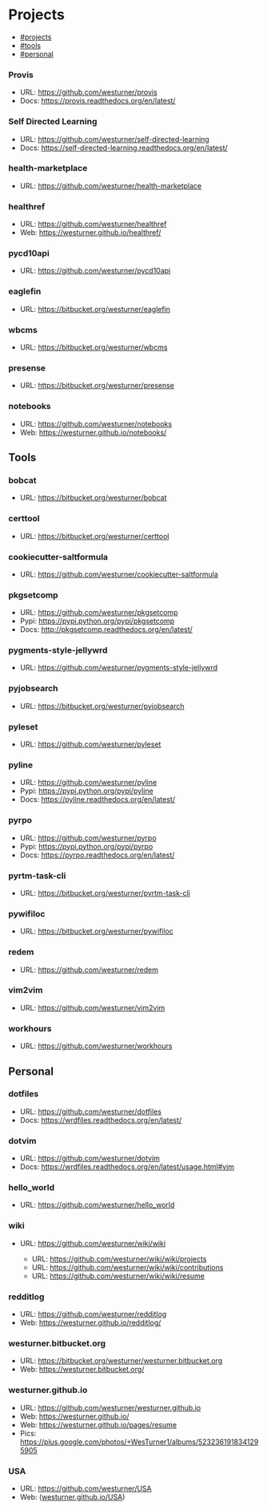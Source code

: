 Projects
===========

- [#projects](#projects)
- [#tools](#tools)
- [#personal](#personal)

### Provis

* URL: https://github.com/westurner/provis
* Docs: https://provis.readthedocs.org/en/latest/

### Self Directed Learning

* URL: https://github.com/westurner/self-directed-learning
* Docs: https://self-directed-learning.readthedocs.org/en/latest/

### health-marketplace

* URL: https://github.com/westurner/health-marketplace

### healthref

* URL: https://github.com/westurner/healthref
* Web: https://westurner.github.io/healthref/
 
### pycd10api

* URL: https://github.com/westurner/pycd10api

### eaglefin

* URL: https://bitbucket.org/westurner/eaglefin

### wbcms

* URL: https://bitbucket.org/westurner/wbcms

### presense

* URL: https://bitbucket.org/westurner/presense

### notebooks

* URL: https://github.com/westurner/notebooks
* Web: https://westurner.github.io/notebooks/


## Tools

### bobcat

* URL: https://bitbucket.org/westurner/bobcat

### certtool

* URL: https://bitbucket.org/westurner/certtool

### cookiecutter-saltformula

* URL: https://github.com/westurner/cookiecutter-saltformula

### pkgsetcomp

* URL: https://github.com/westurner/pkgsetcomp
* Pypi: https://pypi.python.org/pypi/pkgsetcomp
* Docs: http://pkgsetcomp.readthedocs.org/en/latest/

### pygments-style-jellywrd

* URL: https://github.com/westurner/pygments-style-jellywrd

### pyjobsearch

* URL: https://bitbucket.org/westurner/pyjobsearch

### pyleset

* URL: https://github.com/westurner/pyleset

### pyline

* URL: https://github.com/westurner/pyline
* Pypi: https://pypi.python.org/pypi/pyline
* Docs: https://pyline.readthedocs.org/en/latest/

### pyrpo

* URL: https://github.com/westurner/pyrpo
* Pypi: https://pypi.python.org/pypi/pyrpo
* Docs: https://pyrpo.readthedocs.org/en/latest/

### pyrtm-task-cli

* URL: https://bitbucket.org/westurner/pyrtm-task-cli

### pywifiloc

* URL: https://bitbucket.org/westurner/pywifiloc

### redem

* URL: https://github.com/westurner/redem

### vim2vim

* URL: https://github.com/westurner/vim2vim

### workhours

* URL: https://github.com/westurner/workhours

Personal
----------
### dotfiles

* URL: https://github.com/westurner/dotfiles
* Docs: https://wrdfiles.readthedocs.org/en/latest/

### dotvim
  
* URL: https://github.com/westurner/dotvim
* Docs: https://wrdfiles.readthedocs.org/en/latest/usage.html#vim

### hello_world
  
* URL: https://github.com/westurner/hello_world

### wiki

* URL: https://github.com/westurner/wiki/wiki

  * URL: https://github.com/westurner/wiki/wiki/projects
  * URL: https://github.com/westurner/wiki/wiki/contributions
  * URL: https://github.com/westurner/wiki/wiki/resume

### redditlog

* URL: https://github.com/westurner/redditlog
* Web: https://westurner.github.io/redditlog/
  
### westurner.bitbucket.org

* URL: https://bitbucket.org/westurner/westurner.bitbucket.org
* Web: https://westurner.bitbucket.org/

### westurner.github.io
  
* URL: https://github.com/westurner/westurner.github.io
* Web: https://westurner.github.io/
* Web: https://westurner.github.io/pages/resume
* Pics: https://plus.google.com/photos/+WesTurner1/albums/5232361918341295905
 
### USA
 
* URL: https://github.com/westurner/USA
* Web: ([westurner.github.io/USA](https://westurner.github.io/USA/))
